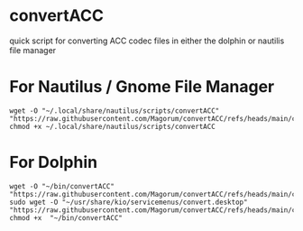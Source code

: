 # convertACC
quick script for converting ACC codec files in either the dolphin or nautilis file manager


# For Nautilus / Gnome File Manager
```
wget -O "~/.local/share/nautilus/scripts/convertACC" "https://raw.githubusercontent.com/Magorum/convertACC/refs/heads/main/convertACC"
chmod +x ~/.local/share/nautilus/scripts/convertACC
```
# For Dolphin
```
wget -O "~/bin/convertACC" "https://raw.githubusercontent.com/Magorum/convertACC/refs/heads/main/convertACC"
sudo wget -O "~/usr/share/kio/servicemenus/convert.desktop" "https://raw.githubusercontent.com/Magorum/convertACC/refs/heads/main/convert.desktop"
chmod +x  "~/bin/convertACC"
```
